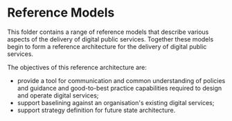 # Reference Models

This folder contains a range of reference models that describe various aspects of the delivery of digital public services. Together these models begin to form a reference architecture for the delivery of digital public services.

The objectives of this reference architecture are:

- provide a tool for communication and common understanding of policies and guidance and good-to-best practice capabilities required to design and operate digital services;
- support baselining against an organisation's existing digital services;
- support strategy definition for future state architecture.
